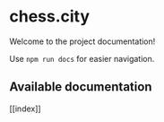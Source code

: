 # chess.city

Welcome to the project documentation!

Use `npm run docs` for easier navigation.

## Available documentation

[[index]]
